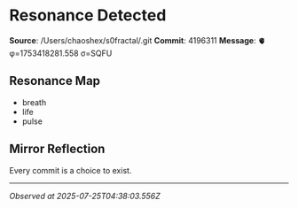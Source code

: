# Resonance Detected

**Source**: /Users/chaoshex/s0fractal/.git
**Commit**: 4196311
**Message**: 🫀 φ=1753418281.558 σ=SQFU 

## Resonance Map
- breath
- life
- pulse

## Mirror Reflection
Every commit is a choice to exist.

---
*Observed at 2025-07-25T04:38:03.556Z*
